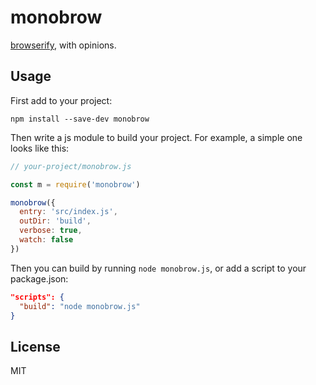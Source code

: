 monobrow
====

[browserify](https://github.com/substack/node-browserify), with opinions.

Usage
----

First add to your project:

```
npm install --save-dev monobrow
```

Then write a js module to build your project. For example, a simple one looks like this:

```js
// your-project/monobrow.js

const m = require('monobrow')

monobrow({
  entry: 'src/index.js',
  outDir: 'build',
  verbose: true,
  watch: false
})
```

Then you can build by running `node monobrow.js`, or add a script to your package.json:

```json
"scripts": {
  "build": "node monobrow.js"
}
```

License
----

MIT
